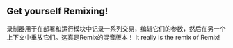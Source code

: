 ## Get yourself Remixing!

录制器用于在部署和运行模块中记录一系列交易，编辑它们的参数，然后在另一个上下文中重放它们。这真是Remix的混音版本！  It really is the remix of Remix!
